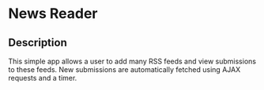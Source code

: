 # News Reader

## Description
This simple app allows a user to add many RSS feeds and view submissions to these feeds.
New submissions are automatically fetched using AJAX requests and a timer.
